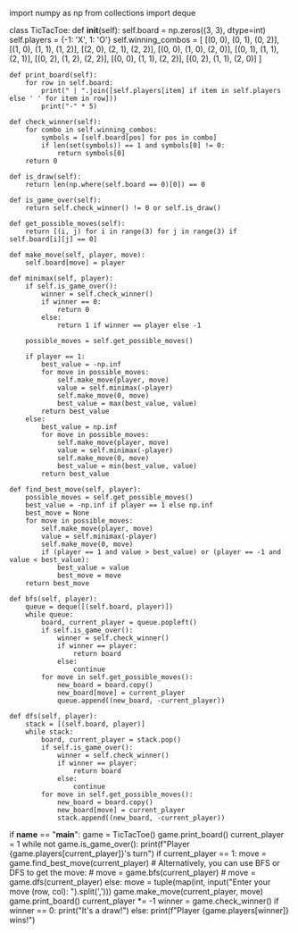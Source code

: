import numpy as np
from collections import deque

class TicTacToe:
    def __init__(self):
        self.board = np.zeros((3, 3), dtype=int)
        self.players = {-1: 'X', 1: 'O'}
        self.winning_combos = [
            [(0, 0), (0, 1), (0, 2)],
            [(1, 0), (1, 1), (1, 2)],
            [(2, 0), (2, 1), (2, 2)],
            [(0, 0), (1, 0), (2, 0)],
            [(0, 1), (1, 1), (2, 1)],
            [(0, 2), (1, 2), (2, 2)],
            [(0, 0), (1, 1), (2, 2)],
            [(0, 2), (1, 1), (2, 0)]
        ]

    def print_board(self):
        for row in self.board:
            print(" | ".join([self.players[item] if item in self.players else ' ' for item in row]))
            print("-" * 5)

    def check_winner(self):
        for combo in self.winning_combos:
            symbols = [self.board[pos] for pos in combo]
            if len(set(symbols)) == 1 and symbols[0] != 0:
                return symbols[0]
        return 0

    def is_draw(self):
        return len(np.where(self.board == 0)[0]) == 0

    def is_game_over(self):
        return self.check_winner() != 0 or self.is_draw()

    def get_possible_moves(self):
        return [(i, j) for i in range(3) for j in range(3) if self.board[i][j] == 0]

    def make_move(self, player, move):
        self.board[move] = player

    def minimax(self, player):
        if self.is_game_over():
            winner = self.check_winner()
            if winner == 0:
                return 0
            else:
                return 1 if winner == player else -1

        possible_moves = self.get_possible_moves()

        if player == 1:
            best_value = -np.inf
            for move in possible_moves:
                self.make_move(player, move)
                value = self.minimax(-player)
                self.make_move(0, move)
                best_value = max(best_value, value)
            return best_value
        else:
            best_value = np.inf
            for move in possible_moves:
                self.make_move(player, move)
                value = self.minimax(-player)
                self.make_move(0, move)
                best_value = min(best_value, value)
            return best_value

    def find_best_move(self, player):
        possible_moves = self.get_possible_moves()
        best_value = -np.inf if player == 1 else np.inf
        best_move = None
        for move in possible_moves:
            self.make_move(player, move)
            value = self.minimax(-player)
            self.make_move(0, move)
            if (player == 1 and value > best_value) or (player == -1 and value < best_value):
                best_value = value
                best_move = move
        return best_move

    def bfs(self, player):
        queue = deque([(self.board, player)])
        while queue:
            board, current_player = queue.popleft()
            if self.is_game_over():
                winner = self.check_winner()
                if winner == player:
                    return board
                else:
                    continue
            for move in self.get_possible_moves():
                new_board = board.copy()
                new_board[move] = current_player
                queue.append((new_board, -current_player))

    def dfs(self, player):
        stack = [(self.board, player)]
        while stack:
            board, current_player = stack.pop()
            if self.is_game_over():
                winner = self.check_winner()
                if winner == player:
                    return board
                else:
                    continue
            for move in self.get_possible_moves():
                new_board = board.copy()
                new_board[move] = current_player
                stack.append((new_board, -current_player))


if __name__ == "__main__":
    game = TicTacToe()
    game.print_board()
    current_player = 1
    while not game.is_game_over():
        print(f"Player {game.players[current_player]}'s turn")
        if current_player == 1:
            move = game.find_best_move(current_player)
            # Alternatively, you can use BFS or DFS to get the move:
            # move = game.bfs(current_player)
            # move = game.dfs(current_player)
        else:
            move = tuple(map(int, input("Enter your move (row, col): ").split(',')))
        game.make_move(current_player, move)
        game.print_board()
        current_player *= -1
    winner = game.check_winner()
    if winner == 0:
        print("It's a draw!")
    else:
        print(f"Player {game.players[winner]} wins!")
